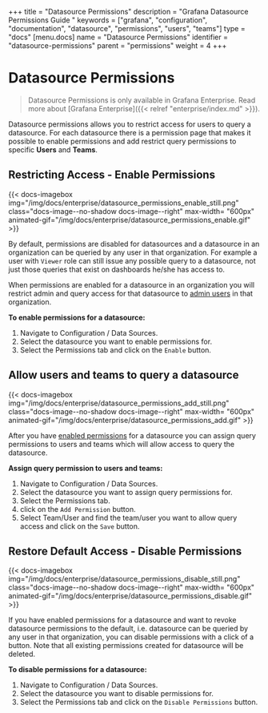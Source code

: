 +++
title = "Datasource Permissions"
description = "Grafana Datasource Permissions Guide "
keywords = ["grafana", "configuration", "documentation", "datasource", "permissions", "users", "teams"]
type = "docs"
[menu.docs]
name = "Datasource Permissions"
identifier = "datasource-permissions"
parent = "permissions"
weight = 4
+++

# Datasource Permissions

> Datasource Permissions is only available in Grafana Enterprise. Read more about [Grafana Enterprise]({{< relref "enterprise/index.md" >}}).

Datasource permissions allows you to restrict access for users to query a datasource. For each datasource there is
a permission page that makes it possible to enable permissions and add restrict query permissions to specific
**Users** and **Teams**.

## Restricting Access - Enable Permissions

{{< docs-imagebox img="/img/docs/enterprise/datasource_permissions_enable_still.png" class="docs-image--no-shadow docs-image--right" max-width= "600px" animated-gif="/img/docs/enterprise/datasource_permissions_enable.gif" >}}

By default, permissions are disabled for datasources and a datasource in an organization can be queried by any user in
that organization. For example a user with `Viewer` role can still issue any possible query to a datasource, not just
those queries that exist on dashboards he/she has access to.

When permissions are enabled for a datasource in an organization you will restrict admin and query access for that
datasource to [admin users](/permissions/organization_roles/#admin-role) in that organization.

**To enable permissions for a datasource:**

1. Navigate to Configuration / Data Sources.
2. Select the datasource you want to enable permissions for.
3. Select the Permissions tab and click on the `Enable` button.

<div class="clearfix"></div>

## Allow users and teams to query a datasource

{{< docs-imagebox img="/img/docs/enterprise/datasource_permissions_add_still.png" class="docs-image--no-shadow docs-image--right" max-width= "600px" animated-gif="/img/docs/enterprise/datasource_permissions_add.gif" >}}

After you have [enabled permissions](#restricting-access-enable-permissions) for a datasource you can assign query
permissions to users and teams which will allow access to query the datasource.

**Assign query permission to users and teams:**

1. Navigate to Configuration / Data Sources.
2. Select the datasource you want to assign query permissions for.
3. Select the Permissions tab.
4. click on the `Add Permission` button.
5. Select Team/User and find the team/user you want to allow query access and click on the `Save` button.

<div class="clearfix"></div>

## Restore Default Access - Disable Permissions

{{< docs-imagebox img="/img/docs/enterprise/datasource_permissions_disable_still.png" class="docs-image--no-shadow docs-image--right" max-width= "600px" animated-gif="/img/docs/enterprise/datasource_permissions_disable.gif" >}}

If you have enabled permissions for a datasource and want to revoke datasource permissions to the default, i.e.
datasource can be queried by any user in that organization, you can disable permissions with a click of a button.
Note that all existing permissions created for datasource will be deleted.

**To disable permissions for a datasource:**

1. Navigate to Configuration / Data Sources.
2. Select the datasource you want to disable permissions for.
3. Select the Permissions tab and click on the `Disable Permissions` button.

<div class="clearfix"></div>
